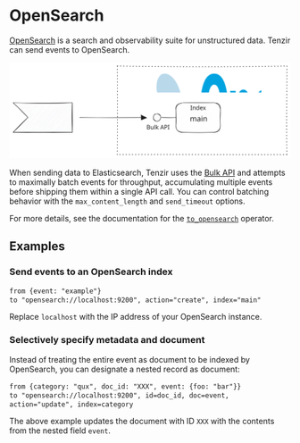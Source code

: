 # OpenSearch

[OpenSearch](https://opensearch.org) is a search and observability suite for
unstructured data. Tenzir can send events to OpenSearch.

![OpenSearch](opensearch.svg)

When sending data to Elasticsearch, Tenzir uses the [Bulk
API](https://opensearch.org/docs/latest/api-reference/document-apis/bulk/)
and attempts to maximally batch events for throughput, accumulating multiple
events before shipping them within a single API call. You can control batching
behavior with the `max_content_length` and `send_timeout` options.

For more details, see the documentation for the
[`to_opensearch`](../../tql2/operators/to_opensearch.mdx) operator.

## Examples

### Send events to an OpenSearch index

```tql
from {event: "example"}
to "opensearch://localhost:9200", action="create", index="main"
```

Replace `localhost` with the IP address of your OpenSearch instance.

### Selectively specify metadata and document

Instead of treating the entire event as document to be indexed by OpenSearch,
you can designate a nested record as document:

```tql
from {category: "qux", doc_id: "XXX", event: {foo: "bar"}}
to "opensearch://localhost:9200", id=doc_id, doc=event, action="update", index=category
```

The above example updates the document with ID `XXX` with the contents from the
nested field `event`.
